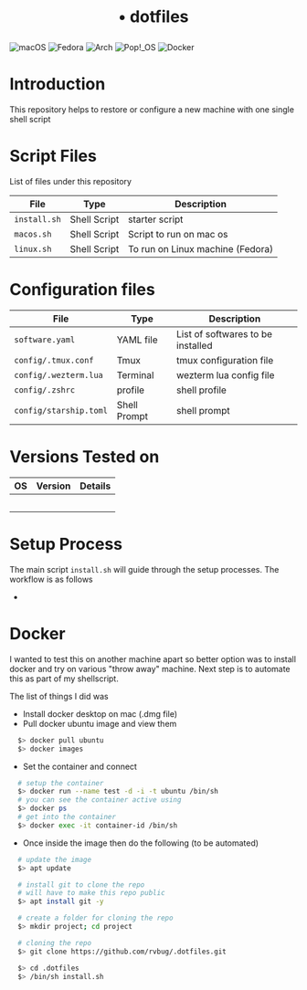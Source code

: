 # <p align="center"> <bold>•</bold> dotfiles <p> 


![macOS](https://img.shields.io/badge/mac%20os-000000?style=for-the-badge&logo=macos&logoColor=F0F0F0)
![Fedora](https://img.shields.io/badge/Fedora-294172?style=for-the-badge&logo=fedora&logoColor=white)
![Arch](https://img.shields.io/badge/Arch%20Linux-1793D1?logo=arch-linux&logoColor=fff&style=for-the-badge)
![Pop!\_OS](https://img.shields.io/badge/Pop!_OS-48B9C7?style=for-the-badge&logo=Pop!_OS&logoColor=white)
![Docker](https://img.shields.io/badge/docker-%230db7ed.svg?style=for-the-badge&logo=docker&logoColor=white)

# Introduction

This repository helps to restore or configure a new machine with one single shell script

# Script Files 

List of files under this repository

| File | Type |  Description |
| --- | --- | --- |
| `install.sh` | Shell Script  | starter script  |
| `macos.sh` | Shell Script | Script to run on mac os| 
| `linux.sh` | Shell Script | To run on Linux machine (Fedora) | 

# Configuration files
| File | Type |  Description |
| --- | --- | --- |
| `software.yaml`  | YAML file | List of softwares to be installed | 
| `config/.tmux.conf`|  Tmux  | tmux configuration file| 
| `config/.wezterm.lua`| Terminal | wezterm lua config file | 
| `config/.zshrc`| profile | shell profile| 
| `config/starship.toml`| Shell Prompt | shell prompt | 


# Versions Tested on
| OS | Version |  Details |
| --- | --- | --- |
| | | | 
| | | | 
| | | | 
| | | | 
| | | | 



# Setup Process
The main script `install.sh` will guide through the setup processes. The workflow is as follows

- 



# Docker
I wanted to test this on another machine apart so better option was to install docker and try on various "throw away" machine.
Next step is to automate this as part of my shellscript.

The list of things I did was 

- Install docker desktop on mac (.dmg file)
- Pull docker ubuntu image and view them
```bash
  $> docker pull ubuntu
  $> docker images
```
- Set the container and connect 
```bash
  # setup the container
  $> docker run --name test -d -i -t ubuntu /bin/sh
  # you can see the container active using
  $> docker ps
  # get into the container
  $> docker exec -it container-id /bin/sh

```
- Once inside the image then do the following (to be automated)
```bash
  # update the image
  $> apt update

  # install git to clone the repo
  # will have to make this repo public
  $> apt install git -y

  # create a folder for cloning the repo
  $> mkdir project; cd project

  # cloning the repo
  $> git clone https://github.com/rvbug/.dotfiles.git

  $> cd .dotfiles
  $> /bin/sh install.sh
 
```

